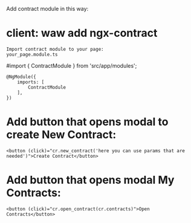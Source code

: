 Add contract module in this way:
# client: waw add ngx-contract
```
Import contract module to your page:
your_page.module.ts
```
#import { ContractModule } from 'src/app/modules';
```
@NgModule({
	imports: [
		ContractModule
	],
})
```
# Add button that opens modal to create New Contract:
```
<button (click)="cr.new_contract('here you can use params that are needed')">Create Contract</button>
```
# Add button that opens modal My Contracts:
```
<button (click)="cr.open_contract(cr.contracts)">Open Contracts</button>
